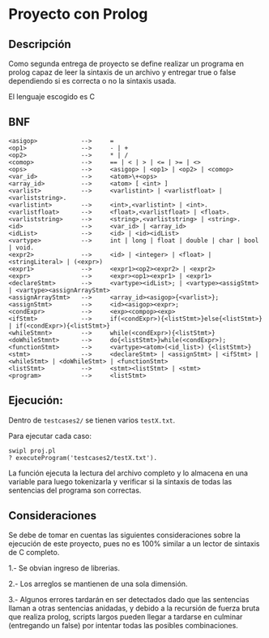 # Proyecto con Prolog

## Descripción

Como segunda entrega de proyecto se define realizar un programa en prolog capaz de leer la sintaxis de un archivo y entregar true o false dependiendo si es correcta o no la sintaxis usada.

El lenguaje escogido es C


## BNF
```
<asigop>            -->     =
<op1>               -->     - | +
<op2>               -->     * | /
<comop>             -->     == | < | > | <= | >= | <>  
<ops>               -->     <asigop> | <op1> | <op2> | <comop>
<var_id>            -->     <atom>\+<ops>
<array_id>          -->     <atom> [ <int> ]
<varlist>           -->     <varlistint> | <varlistfloat> | <varliststring>.
<varlistint>        -->     <int>,<varlistint> | <int>.
<varlistfloat>      -->     <float>,<varlistfloat> | <float>.
<varliststring>     -->     <string>,<varliststring> | <string>.
<id>                -->     <var_id> | <array_id> 
<idList>            -->     <id> | <id><idList>
<vartype>           -->     int | long | float | double | char | bool | void.
<expr2>             -->     <id> | <integer> | <float> | <stringLiteral> | (<expr>) 
<expr1>             -->     <expr1><op2><expr2> | <expr2>
<expr>              -->     <expr><op1><expr1> | <expr1>
<declareStmt>       -->     <vartype><idList>; | <vartype><assigStmt> | <vartype><assignArrayStmt>
<assignArrayStmt>   -->     <array_id><asigop>{<varlist>};
<assignStmt>        -->     <id><asigop><expr>;
<condExpr>          -->     <exp><compop><exp>
<ifStmt>            -->     if(<condExpr>){<listStmt>}else{<listStmt>} | if(<condExpr>){<listStmt>}
<whileStmnt>        -->     while(<condExpr>){<listStmt>}
<doWhileStmnt>      -->     do{<listStmt>}while(<condExpr>);
<functionStmt>      -->     <vartype><atom>(<id_list>) {<listStmt>}
<stmt>              -->     <declareStmt> | <assignStmt> | <ifStmt> | <whileStmt> | <doWhileStmt> | <functionStmt>
<listStmt>          -->     <stmt><listStmt> | <stmt>
<program>           -->     <listStmt>
```

## Ejecución: 


Dentro de `testcases2/` se tienen varios `testX.txt`. 

Para ejecutar cada caso:

```
swipl proj.pl
? executeProgram('testcases2/testX.txt').
```

La función ejecuta la lectura del archivo completo y lo almacena en una variable para luego tokenizarla y verificar si la sintaxis de todas las sentencias del programa son correctas.


## Consideraciones

Se debe de tomar en cuentas las siguientes consideraciones sobre la ejecución de este proyecto, pues no es 100% similar a un lector de sintaxis de C completo.

1.- Se obvian ingreso de librerias.

2.- Los arreglos se mantienen de una sola dimensión.

3.- Algunos errores tardarán en ser detectados dado que las sentencias llaman a otras sentencias anidadas, y debido a la recursión de fuerza bruta que realiza prolog, scripts largos pueden llegar a tardarse en culminar (entregando un false) por intentar todas las posibles combinaciones.











